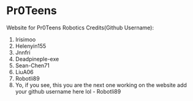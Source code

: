 # Pr0Teens
Website for Pr0Teens Robotics
Credits(Github Username): 
1. Irisimoo
2. Helenyin155
3. Jnnfri
4. Deadpineple-exe
5. Sean-Chen71
6. LiuA06
7. Robotli89 
8. Yo, if you see, this you are the next one working on the website add your github username here lol - Robotli89
